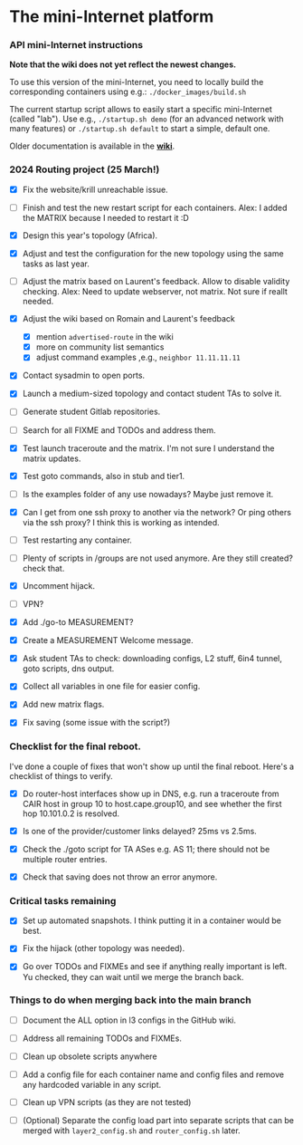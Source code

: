# The mini-Internet platform

### API mini-Internet instructions

**Note that the wiki does not yet reflect the newest changes.**

To use this version of the mini-Internet, you need to locally build the
corresponding containers using e.g.: `./docker_images/build.sh`

The current startup script allows to easily start a specific mini-Internet
(called "lab"). Use e.g., `./startup.sh demo` (for an advanced network with many
features) or `./startup.sh default` to start a simple, default one.

Older documentation is available in the
[**wiki**](https://github.com/nsg-ethz/mini_internet_project/wiki).

### 2024 Routing project (25 March!)

-[x] Fix the website/krill unreachable issue.

-[ ] Finish and test the new restart script for each containers.
     Alex: I added the MATRIX because I needed to restart it :D

-[x] Design this year's topology (Africa).

-[x] Adjust and test the configuration for the new topology using the same tasks as last year.

-[ ] Adjust the matrix based on Laurent's feedback.
     Allow to disable validity checking.
     Alex: Need to update webserver, not matrix.
     Not sure if reallt needed.

-[x] Adjust the wiki based on Romain and Laurent's feedback

    - [x] mention `advertised-route` in the wiki
    - [x] more on community list semantics
    - [x] adjust command examples ,e.g., `neighbor 11.11.11.11`

-[x] Contact sysadmin to open ports.

-[x] Launch a medium-sized topology and contact student TAs to solve it.

-[ ] Generate student Gitlab repositories.

-[ ] Search for all FIXME and TODOs and address them.

-[x] Test launch traceroute and the matrix. I'm not sure I understand the matrix updates.

-[x] Test goto commands, also in stub and tier1.

-[ ] Is the examples folder of any use nowadays? Maybe just remove it.

-[x] Can I get from one ssh proxy to another via the network? Or ping others via the ssh proxy?
     I think this is working as intended.

-[ ] Test restarting any container.

-[ ] Plenty of scripts in /groups are not used anymore. Are they still created? check that.

-[x] Uncomment hijack.

-[ ] VPN?

-[x] Add ./go-to MEASUREMENT?

-[x] Create a MEASUREMENT Welcome message.


-[x] Ask student TAs to check: downloading configs, L2 stuff, 6in4 tunnel, goto scripts, dns output.

-[x] Collect all variables in one file for easier config.

-[x] Add new matrix flags.

-[x] Fix saving (some issue with the script?)

### Checklist for the final reboot.

I've done a couple of fixes that won't show up until the final reboot.
Here's a checklist of things to verify.

-[x] Do router-host interfaces show up in DNS, e.g. run a traceroute from CAIR host in group 10 to host.cape.group10, and see whether the first hop 10.101.0.2 is resolved.

-[x] Is one of the provider/customer links delayed? 25ms vs 2.5ms.

-[x] Check the ./goto script for TA ASes e.g. AS 11; there should not be multiple router entries.

-[x] Check that saving does not throw an error anymore.

### Critical tasks remaining

-[x] Set up automated snapshots. I think putting it in a container would be best.

-[x] Fix the hijack (other topology was needed).

-[x] Go over TODOs and FIXMEs and see if anything really important is left.
     Yu checked, they can wait until we merge the branch back.

### Things to do when merging back into the main branch

-[ ] Document the ALL option in l3 configs in the GitHub wiki.

-[ ] Address all remaining TODOs and FIXMEs.

-[ ] Clean up obsolete scripts anywhere

-[ ] Add a config file for each container name and config files and remove any hardcoded variable in any script.

-[ ] Clean up VPN scripts (as they are not tested)

-[ ] (Optional) Separate the config load part into separate scripts that can be merged with `layer2_config.sh` and `router_config.sh` later.